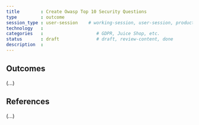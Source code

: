```yaml
---
title        : Create Owasp Top 10 Security Questions
type         : outcome
session_type : user-session    # working-session, user-session, product-sesssion
technology   :
categories   :                    # GDPR, Juice Shop, etc.
status       : draft              # draft, review-content, done
description  :
---
```


## Outcomes

(...)

## References

(...)
